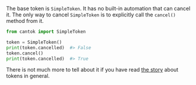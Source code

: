 The base token is `SimpleToken`. It has no built-in automation that can cancel it. The only way to cancel `SimpleToken` is to explicitly call the `cancel()` method from it.

```python
from cantok import SimpleToken

token = SimpleToken()
print(token.cancelled)  #> False
token.cancel()
print(token.cancelled)  #> True
```

There is not much more to tell about it if you have read [the story](../what_are_tokens/in_general.md) about tokens in general.
